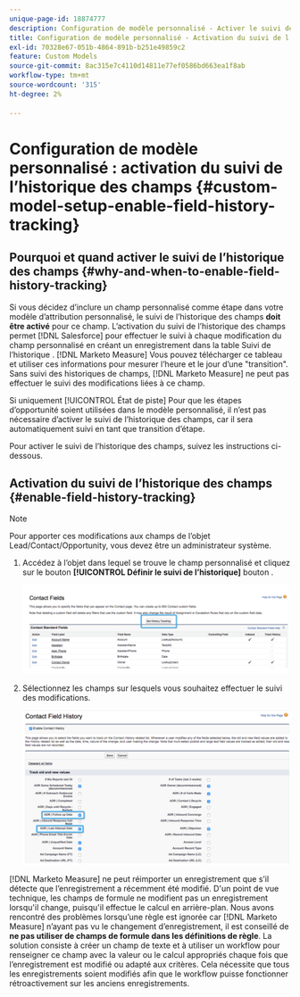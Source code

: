 ```yaml
---
unique-page-id: 18874777
description: Configuration de modèle personnalisé - Activer le suivi de l’historique des champs - [!DNL Marketo Measure] - Documentation du produit
title: Configuration de modèle personnalisé - Activation du suivi de l’historique des champs
exl-id: 70328e67-051b-4864-891b-b251e49859c2
feature: Custom Models
source-git-commit: 8ac315e7c4110d14811e77ef0586bd663ea1f8ab
workflow-type: tm+mt
source-wordcount: '315'
ht-degree: 2%

---
```


# Configuration de modèle personnalisé : activation du suivi de l’historique des champs {#custom-model-setup-enable-field-history-tracking}

## Pourquoi et quand activer le suivi de l’historique des champs {#why-and-when-to-enable-field-history-tracking}

Si vous décidez d’inclure un champ personnalisé comme étape dans votre modèle d’attribution personnalisé, le suivi de l’historique des champs **doit être activé** pour ce champ. L’activation du suivi de l’historique des champs permet [!DNL Salesforce] pour effectuer le suivi à chaque modification du champ personnalisé en créant un enregistrement dans la table Suivi de l’historique . [!DNL Marketo Measure] Vous pouvez télécharger ce tableau et utiliser ces informations pour mesurer l’heure et le jour d’une &quot;transition&quot;. Sans suivi des historiques de champs, [!DNL Marketo Measure] ne peut pas effectuer le suivi des modifications liées à ce champ.

Si uniquement [!UICONTROL État de piste] Pour que les étapes d’opportunité soient utilisées dans le modèle personnalisé, il n’est pas nécessaire d’activer le suivi de l’historique des champs, car il sera automatiquement suivi en tant que transition d’étape.

Pour activer le suivi de l’historique des champs, suivez les instructions ci-dessous.

## Activation du suivi de l’historique des champs {#enable-field-history-tracking}

>[!NOTE]
>
>Pour apporter ces modifications aux champs de l’objet Lead/Contact/Opportunity, vous devez être un administrateur système.

1. Accédez à l’objet dans lequel se trouve le champ personnalisé et cliquez sur le bouton **[!UICONTROL Définir le suivi de l’historique]** bouton .

   ![](assets/1.png)

1. Sélectionnez les champs sur lesquels vous souhaitez effectuer le suivi des modifications.

   ![](assets/2.png)

[!DNL Marketo Measure] ne peut réimporter un enregistrement que s’il détecte que l’enregistrement a récemment été modifié. D&#39;un point de vue technique, les champs de formule ne modifient pas un enregistrement lorsqu&#39;il change, puisqu&#39;il effectue le calcul en arrière-plan. Nous avons rencontré des problèmes lorsqu’une règle est ignorée car [!DNL Marketo Measure] n’ayant pas vu le changement d’enregistrement, il est conseillé de **ne pas utiliser de champs de formule dans les définitions de règle**. La solution consiste à créer un champ de texte et à utiliser un workflow pour renseigner ce champ avec la valeur ou le calcul appropriés chaque fois que l’enregistrement est modifié ou adapté aux critères. Cela nécessite que tous les enregistrements soient modifiés afin que le workflow puisse fonctionner rétroactivement sur les anciens enregistrements.
